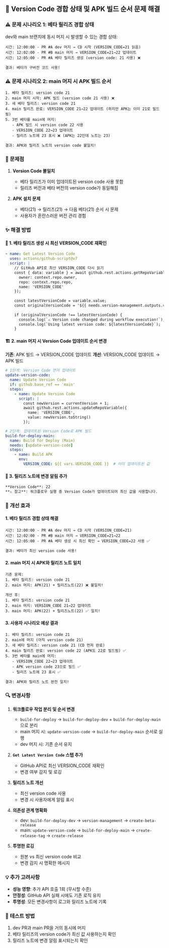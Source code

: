 ## 🔧 Version Code 경합 상태 및 APK 빌드 순서 문제 해결

### ⚠️ **문제 시나리오 1: 베타 릴리즈 경합 상태**

dev와 main 브랜치에 동시 머지 시 발생할 수 있는 경합 상태:

```
시간: 12:00:00 - PR #A dev 머지 → CD 시작 (VERSION_CODE=21 읽음)
시간: 12:02:00 - PR #B main 머지 → VERSION_CODE=21→22 업데이트  
시간: 12:05:00 - PR #A 베타 릴리즈 생성 (version code: 21 사용) ❌

결과: 베타가 구버전 코드 사용!
```

### ⚠️ **문제 시나리오 2: main 머지 시 APK 빌드 순서**

```
1. 베타 릴리즈: version code 21
2. main 머지 시작: APK 빌드 (version code 21 사용) ❌
3. 새 베타 릴리즈: version code 21 
4. main 릴리즈 완료: VERSION_CODE 21→22 업데이트 (하지만 APK는 이미 21로 빌드됨)
5. 3번 베타를 main에 머지: 
   - APK 빌드 시 version code 22 사용
   - VERSION_CODE 22→23 업데이트
   - 릴리즈 노트에 23 표시 ❌ (APK는 22인데 노트는 23)

결과: APK와 릴리즈 노트의 version code 불일치!
```

### 🎯 **문제점**

1. **Version Code 불일치**
   - 베타 릴리즈가 이미 업데이트된 version code 사용 못함
   - 릴리즈 버전과 베타 버전의 version code가 동일해짐

2. **APK 설치 문제**
   - 베타(21) → 릴리즈(21) → 다음 베타(21) 순서 시 문제
   - 사용자가 혼란스러운 버전 관리 경험

### ✨ **해결 방법**

#### 🔄 **1. 베타 릴리즈 생성 시 최신 VERSION_CODE 재확인**

```yaml
- name: Get Latest Version Code
  uses: actions/github-script@v7
  script: |
    // GitHub API로 최신 VERSION_CODE 다시 읽기
    const { data: variable } = await github.rest.actions.getRepoVariable({
      owner: context.repo.owner,
      repo: context.repo.repo,
      name: 'VERSION_CODE'
    });
    
    const latestVersionCode = variable.value;
    const originalVersionCode = '${{ needs.version-management.outputs.version_code }}';
    
    if (originalVersionCode !== latestVersionCode) {
      console.log(`⚠️ Version code changed during workflow execution!`);
      console.log(`Using latest version code: ${latestVersionCode}`);
    }
```

#### 🏗️ **2. main 머지 시 Version Code 업데이트 순서 변경**

**기존**: APK 빌드 → VERSION_CODE 업데이트
**개선**: VERSION_CODE 업데이트 → APK 빌드

```yaml
# 1단계: Version Code 먼저 업데이트
update-version-code:
  name: Update Version Code
  if: github.base_ref == 'main'
  steps:
    - name: Update Version Code
      script: |
        const newVersion = currentVersion + 1;
        await github.rest.actions.updateRepoVariable({
          name: 'VERSION_CODE',
          value: newVersion.toString()
        });

# 2단계: 업데이트된 Version Code로 APK 빌드
build-for-deploy-main:
  name: Build for Deploy (Main)
  needs: [update-version-code]
  steps:
    - name: Build APK
      env:
        VERSION_CODE: ${{ vars.VERSION_CODE }}  # 이미 업데이트된 값
```

#### 📝 **3. 릴리즈 노트에 변경 알림 추가**

```markdown
**Version Code**: 22
**⚠️ 참고**: 워크플로우 실행 중 Version Code가 업데이트되어 최신 값을 사용합니다.
```

### 🎯 **개선 효과**

#### **1. 베타 릴리즈 경합 상태 해결**
```
시간: 12:00:00 - PR #A dev 머지 → CD 시작 (VERSION_CODE=21)
시간: 12:02:00 - PR #B main 머지 → VERSION_CODE=21→22
시간: 12:05:00 - PR #A 베타 생성 시 최신 확인 → VERSION_CODE=22 사용 ✅

결과: 베타가 최신 version code 사용!
```

#### **2. main 머지 시 APK와 릴리즈 노트 일치**
```
기존 문제:
1. 베타 릴리즈: version code 21
2. main 머지: APK(21) + 릴리즈노트(22) ❌ 불일치!

개선 후:
1. 베타 릴리즈: version code 21  
2. main 머지: VERSION_CODE 21→22 업데이트
3. main 머지: APK(22) + 릴리즈노트(22) ✅ 일치!
```

#### **3. 사용자 시나리오 예상 결과**
```
1. 베타 릴리즈: version code 21
2. main에 머지 (아직 version code 21)
3. 새 베타 릴리즈: version code 21 (CD 먼저 완료)
4. main 릴리즈 완료: version code 22 (APK도 22로 빌드됨) ✅
5. 3번 베타를 main에 머지: 
   - VERSION_CODE 22→23 업데이트
   - APK version code 23으로 빌드 ✅
   - 릴리즈 노트에 23 표시 ✅

결과: APK와 릴리즈 노트 완전 일치!
```

### 🔍 **변경사항**

1. **워크플로우 작업 분리 및 순서 변경**
   - `build-for-deploy` → `build-for-deploy-dev` + `build-for-deploy-main`으로 분리
   - main 머지 시: `update-version-code` → `build-for-deploy-main` 순서로 실행
   - dev 머지 시: 기존 순서 유지

2. **`Get Latest Version Code` 스텝 추가**
   - GitHub API로 최신 VERSION_CODE 재확인
   - 변경 여부 감지 및 로깅

3. **릴리즈 노트 개선**
   - 최신 version code 사용
   - 변경 시 사용자에게 알림 표시

4. **의존성 관계 명확화**
   - dev: `build-for-deploy-dev` → `version-management` → `create-beta-release`
   - main: `update-version-code` → `build-for-deploy-main` → `create-release-tag` → `create-release`

5. **투명한 로깅**
   - 원본 vs 최신 version code 비교
   - 변경 감지 시 명확한 메시지

### 💡 **추가 고려사항**

- **성능 영향**: 추가 API 호출 1회 (무시할 수준)
- **안정성**: GitHub API 실패 시에도 기존 로직 유지
- **투명성**: 모든 변경사항이 로그와 릴리즈 노트에 기록

### 🧪 **테스트 방법**

1. dev PR과 main PR을 거의 동시에 머지
2. 베타 릴리즈의 version code가 최신 값 사용하는지 확인
3. 릴리즈 노트에 변경 알림 표시되는지 확인 